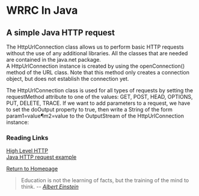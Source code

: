 # WRRC In Java

## A simple Java HTTP request

The HttpUrlConnection class allows us to perform basic HTTP requests without the use of any additional libraries. All the classes that are needed are contained in the java.net package.<br>
A HttpUrlConnection instance is created by using the openConnection() method of the URL class. Note that this method only creates a connection object, but does not establish the connection yet.

The HttpUrlConnection class is used for all types of requests by setting the requestMethod attribute to one of the values: GET, POST, HEAD, OPTIONS, PUT, DELETE, TRACE.
If we want to add parameters to a request, we have to set the doOutput property to true, then write a String of the form param1=value¶m2=value to the OutputStream of the HttpUrlConnection instance:

 
  

  



### Reading Links
[High Level HTTP](https://dev.to/dangolant/things-i-brushed-up-on-this-week-the-http-request-lifecycle-) <br>
[Java HTTP request example](https://www.baeldung.com/java-http-request) <br>



[Return to Homepage](https://claudiobailon.github.io/reading-notes/401.html)


 
>Education is not the learning of facts,
>but the training of the mind to think.
> -- <cite>[Albert Einstein][1]</cite>

[1]:https://www.goodreads.com/quotes/6137386-education-is-not-the-learning-of-facts-but-the-training 